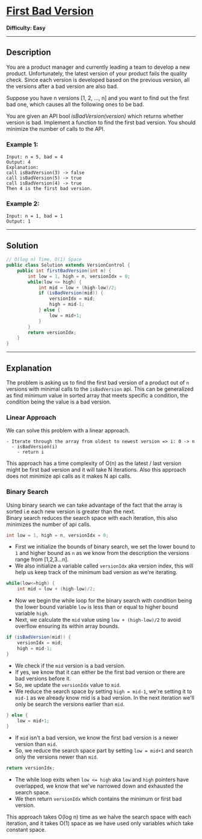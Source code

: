 # [First Bad Version](https://leetcode.com/problems/first-bad-version/)

**Difficulty: Easy**

---

## Description

You are a product manager and currently leading a team to develop a new product. Unfortunately, the latest version of your product fails the quality check. Since each version is developed based on the previous version, all the versions after a bad version are also bad.

Suppose you have n versions [1, 2, ..., n] and you want to find out the first bad one, which causes all the following ones to be bad.

You are given an API bool *isBadVersion(version)* which returns whether version is bad. Implement a function to find the first bad version. You should minimize the number of calls to the API.

### Example 1:

```
Input: n = 5, bad = 4
Output: 4
Explanation:
call isBadVersion(3) -> false
call isBadVersion(5) -> true
call isBadVersion(4) -> true
Then 4 is the first bad version.
```

### Example 2:

```
Input: n = 1, bad = 1
Output: 1
```

---

## Solution

```java
// O(log n) Time, O(1) Space
public class Solution extends VersionControl {
    public int firstBadVersion(int n) {
        int low = 1, high = n, versionIdx = 0;
        while(low <= high) {
            int mid = low + (high-low)/2;
            if (isBadVersion(mid)) {
                versionIdx = mid;
                high = mid-1;
            } else {
                low = mid+1;
            }
        }
        return versionIdx;
    }
}
```

---

## Explanation

The problem is asking us to find the first bad version of a product out of `n` versions with minimal calls to the `isBadVersion` api. This can be generalized as find minimum value in sorted array that meets specific a condition, the condition being the value is a bad version.

### Linear Approach

We can solve this problem with a linear approach.
```
- Iterate through the array from oldest to newest version => i: 0 -> n
  - isBadVersion(i)
    - return i
```

This approach has a time complexity of O(n) as the latest / last version might be first bad version and it will take N iterations. Also this approach does not minimize api calls as it makes N api calls.

### Binary Search

Using binary search we can take advantage of the fact that the array is sorted i.e each new version is greater than the next.  
Binary search reduces the search space with each iteration, this also minimizes the number of api calls.

```java
int low = 1, high = n, versionIdx = 0;
```
* First we initialize the bounds of binary search, we set the lower bound to `1` and higher bound as `n` as we know from the description the versions range from [1,2,3...n].
* We also initialize a variable called `versionIdx` aka version index, this will help us keep track of the minimum bad version as we're iterating.

```java
while(low<=high) {
    int mid = low + (high-low)/2;
```
* Now we begin the while loop for the binary search with condition being the lower bound variable `low` is less than or equal to higher bound variable `high`. 
* Next, we calculate the `mid` value using `low + (high-low)/2` to avoid overflow ensuring its within array bounds.

```java
if (isBadVersion(mid)) {
    versionIdx = mid;
    high = mid-1;
}
```
* We check if the `mid` version is a bad version.
* If yes, we know that it can either be the first bad version or there are bad versions before it.
* So, we update the `versionIdx` value to `mid`.
* We reduce the search space by setting `high = mid-1`, we're setting it to `mid-1` as we already know mid is a bad version. In the next iteration we'll only be search the versions earlier than `mid`.

```java
} else {
    low = mid+1;
}
```
* If `mid` isn't a bad version, we know the first bad version is a newer version than `mid`.
* So, we reduce the search space part by setting `low = mid+1` and search only the versions newer than `mid`.

```java
return versionIdx;
```
* The while loop exits when `low <= high` aka `low` and `high` pointers have overlapped, we know that we've narrowed down and exhausted the search space.
* We then return `versionIdx` which contains the minimum or first bad version.

This approach takes O(log n) time as we halve the search space with each iteration, and it takes O(1) space as we have used only variables which take constant space.
